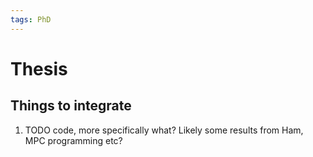 ```yaml
---
tags: PhD
---
```


# Thesis

## Things to integrate

1. TODO code, more specifically what? Likely some results from Ham, MPC programming etc?
